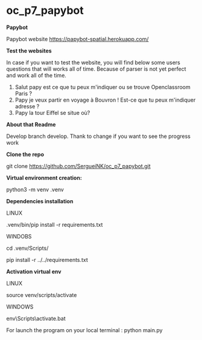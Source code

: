 # oc_p7_papybot
   **Papybot**

Papybot website https://papybot-spatial.herokuapp.com/

**Test the websites**

In case if you want to test the website, you will find below some users 
questions that will works all of time. 
Because of parser is not yet perfect and work all of the time. 

1. Salut papy est ce que tu peux m'indiquer ou se trouve Openclassroom Paris ?
2. Papy je veux partir en voyage à Bouvron ! Est-ce que tu peux m'indiquer 
adresse ?
3. Papy la tour Eiffel se situe où? 

**About that Readme**  

Develop branch develop. Thank to change if you want to see the progress work

**Clone the repo** 

git clone https://github.com/SergueiNK/oc_p7_papybot.git

**Virtual environment creation:**

python3 -m venv .venv

**Dependencies installation**

LINUX

.venv/bin/pip install -r requirements.txt

WINDOBS

cd .venv/Scripts/

pip install -r ../../requirements.txt

**Activation virtual env**

LINUX

source venv/scripts/activate

WINDOWS

env\Scripts\activate.bat

For launch the program on your local terminal : python main.py

